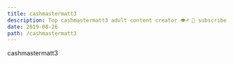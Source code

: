 ```yaml
---
title: cashmastermatt3
description: Top cashmastermatt3 adult content creator 👁♐️ 👑 subscribe cashmastermatt3 to my porn site below IG cashmastermatt3
date: 2019-08-26
path: /cashmastermatt3
---
```


cashmastermatt3